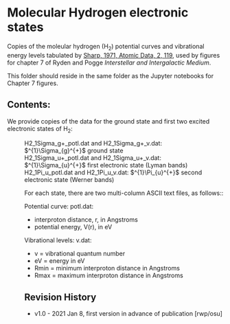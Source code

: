 # Molecular Hydrogen electronic states

Copies of the moleular hydrogen (H<sub>2</sub>) potential curves and vibrational energy levels tabulated by
[Sharp, 1971, Atomic Data, 2, 119](https://ui.adsabs.harvard.edu/abs/1971AD......2..119S), used by figures
for chapter 7 of Ryden and Pogge *Interstellar and Intergalactic Medium*.

This folder should reside in the same folder as the Jupyter notebooks for Chapter 7 figures.

## Contents:

We provide copies of the data for the ground state and first two excited electronic states
of H<sub>2</sub>:
<dl>
 <dd>H2_1Sigma_g+_potl.dat and H2_1Sigma_g+_v.dat: $^{1}\Sigma_{g}^{+}$ ground state
 <dd>H2_1Sigma_u+_potl.dat and H2_1Sigma_u+_v.dat: $^{1}\Sigma_{u}^{+}$ first electronic state (Lyman bands)
 <dd>H2_1Pi_u_potl.dat and H2_1Pi_u_v.dat: $^{1}\Pi_{u}^{+}$ second electronic state (Werner bands)
 
For each state, there are two multi-column ASCII text files, as follows::

Potential curve: potl.dat:
 * interproton distance, r, in Angstroms
 * potential energy, V(r), in eV
 
Vibrational levels: v.dat:
 * v = vibrational quantum number
 * eV = energy in eV
 * Rmin = minimum interproton distance in Angstroms
 * Rmax = maximum interproton distance in Angstroms
 
## Revision History

* v1.0 - 2021 Jan 8, first version in advance of publication [rwp/osu]


